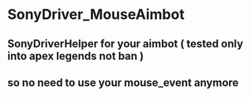 # SonyDriver_MouseAimbot
## SonyDriverHelper for your aimbot ( tested only into apex legends not ban )
## so no need to use your mouse_event anymore
